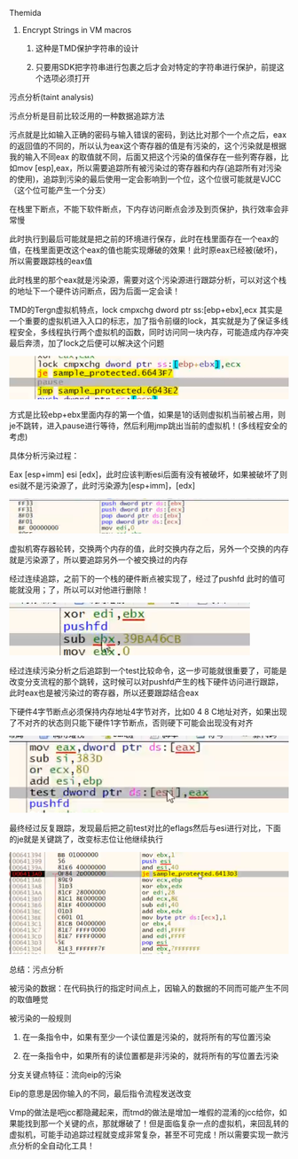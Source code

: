 Themida

1.  Encrypt Strings in VM macros

    1.  这种是TMD保护字符串的设计

    2.  只要用SDK把字符串进行包裹之后才会对特定的字符串进行保护，前提这个选项必须打开

污点分析(taint analysis)

污点分析是目前比较泛用的一种数据追踪方法

污点就是比如输入正确的密码与输入错误的密码，到达比对那个一个点之后，eax的返回值的不同的，所以认为eax这个寄存器的值是有污染的，这个污染就是根据我的输入不同eax
的取值就不同，后面又把这个污染的值保存在一些列寄存器，比如mov
[esp],eax，所以需要追踪所有被污染过的寄存器和内存(追踪所有对污染的使用)，追踪到污染的最后使用一定会影响到一个位，这个位很可能就是VJCC（这个位可能产生一个分支）

在栈里下断点，不能下软件断点，下内存访问断点会涉及到页保护，执行效率会非常慢

此时执行到最后可能就是把之前的环境进行保存，此时在栈里面存在一个eax的值，在栈里面更改这个eax的值也能实现爆破的效果！此时原eax已经被(破坏)，所以需要跟踪栈的eax值

此时栈里的那个eax就是污染源，需要对这个污染源进行跟踪分析，可以对这个栈的地址下一个硬件访问断点，因为后面一定会读！

TMD的Tergn虚拟机特点，lock cmpxchg dword ptr ss:[ebp+ebx],ecx
其实是一个重要的虚拟机进入入口的标志，加了指令前缀的lock，其实就是为了保证多线程安全，多线程执行两个虚拟机的函数，同时访问同一块内存，可能造成内存冲突最后奔溃，加了lock之后便可以解决这个问题

![](media/ce7571f40c2bb094318afb2310f837ef.png)

方式是比较ebp+ebx里面内存的第一个值，如果是1的话则虚拟机当前被占用，则je不跳转，进入pause进行等待，然后利用jmp跳出当前的虚拟机！(多线程安全的考虑)

具体分析污染过程：

Eax [esp+imm] esi
[edx]，此时应该判断esi后面有没有被破坏，如果被破坏了则esi就不是污染源了，此时污染源为[esp+imm]，[edx]

![](media/8c10f4dd70120a501fdc37295fc4f631.png)

虚拟机寄存器轮转，交换两个内存的值，此时交换内存之后，另外一个交换的内存就是污染源了，所以要追踪另外一个被交换过的内存

经过连续追踪，之前下的一个栈的硬件断点被实现了，经过了pushfd
此时的值可能就没用；了，所以可以对他进行删除！

![](media/c64b8a232228b3e0dddc4c2359d7ef6e.png)

经过连续污染分析之后追踪到一个test比较命令，这一步可能就很重要了，可能是改变分支流程的那个跳转，这时候可以对pushfd产生的栈下硬件访问进行跟踪，此时eax也是被污染过的寄存器，所以还要跟踪结合eax

下硬件4字节断点必须保持内存地址4字节对齐，比如0 4 8
C地址对齐，如果出现了不对齐的状态则只能下硬件1字节断点，否则硬下可能会出现没有对齐

![](media/ce25e9a6d14af3962c98b68ce60310d6.png)

最终经过反复跟踪，发现最后把之前test对比的eflags然后与esi进行对比，下面的je就是关键跳了，改变标志位让他继续执行

![](media/82995417bf50b88aa3f385c5fd892d90.png)

总结：污点分析

被污染的数据：在代码执行的指定时间点上，因输入的数据的不同而可能产生不同的取值睡觉

被污染的一般规则

1.  在一条指令中，如果有至少一个读位置是污染的，就将所有的写位置污染

2.  在一条指令中，如果所有的读位置都是非污染的，就将所有的写位置去污染

分支关键点特征：流向eip的污染

Eip的意思是因你输入的不同，最后指令流程发送改变

Vmp的做法是吧jcc都隐藏起来，而tmd的做法是增加一堆假的混淆的jcc给你，如果能找到那一个关键的点，那就爆破了！但是面临复杂一点的虚拟机，来回乱转的虚拟机，可能手动追踪过程就变成非常复杂，甚至不可完成！所以需要实现一款污点分析的全自动化工具！
